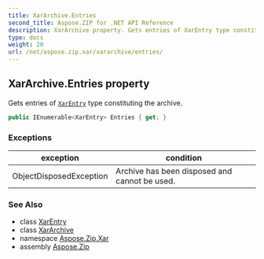 ```yaml
---
title: XarArchive.Entries
second_title: Aspose.ZIP for .NET API Reference
description: XarArchive property. Gets entries of XarEntry type constituting the archive
type: docs
weight: 20
url: /net/aspose.zip.xar/xararchive/entries/
---
```

## XarArchive.Entries property

Gets entries of [`XarEntry`](../../xarentry/) type constituting the archive.

```csharp
public IEnumerable<XarEntry> Entries { get; }
```

### Exceptions

| exception | condition |
| --- | --- |
| ObjectDisposedException | Archive has been disposed and cannot be used. |

### See Also

* class [XarEntry](../../xarentry/)
* class [XarArchive](../)
* namespace [Aspose.Zip.Xar](../../xararchive/)
* assembly [Aspose.Zip](../../../)


